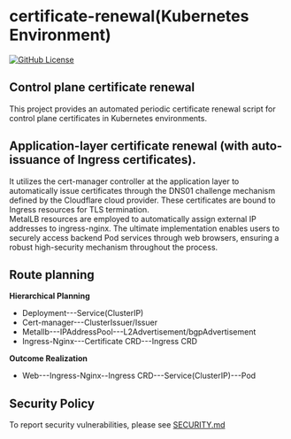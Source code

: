 # certificate-renewal(Kubernetes Environment)
[![GitHub License](https://img.shields.io/badge/License-Apache%202.0-blue.svg)](https://www.apache.org/licenses/LICENSE-2.0)

## Control plane certificate renewal
This project provides an automated periodic certificate renewal script for control plane certificates in Kubernetes environments.

## Application-layer certificate renewal (with auto-issuance of Ingress certificates).
It utilizes the cert-manager controller at the application layer to automatically issue certificates through the DNS01 challenge mechanism defined by the Cloudflare cloud provider. These certificates are bound to Ingress resources for TLS termination.  
MetalLB resources are employed to automatically assign external IP addresses to ingress-nginx. The ultimate implementation enables users to securely access backend Pod services through web browsers, ensuring a robust high-security mechanism throughout the process.

## Route planning
**Hierarchical Planning**
- Deployment---Service(ClusterIP)
- Cert-manager---ClusterIssuer/Issuer
- Metallb---IPAddressPool---L2Advertisement/bgpAdvertisement
- Ingress-Nginx---Certificate CRD---Ingress CRD

**Outcome Realization**
- Web---Ingress-Nginx--Ingress CRD---Service(ClusterIP)---Pod


## Security Policy
To report security vulnerabilities, please see [SECURITY.md](SECURITY.md)
